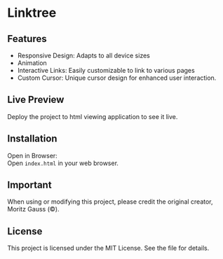 # Linktree

## Features

- Responsive Design: Adapts to all device sizes
- Animation
- Interactive Links: Easily customizable to link to various pages
- Custom Cursor: Unique cursor design for enhanced user interaction.

## Live Preview

Deploy the project to html viewing application  to see it live.

## Installation

Open in Browser:  
   Open `index.html` in your web browser.

## Important

When using or modifying this project, please credit the original creator, Moritz Gauss (©).

## License

This project is licensed under the MIT License. See the file for details.
